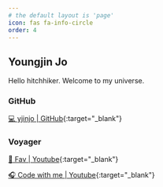 ```yaml
---
# the default layout is 'page'
icon: fas fa-info-circle
order: 4
---
```


[//]: # (> Add Markdown syntax content to file `_tabs/about.md`{: .filepath } and it will show up on this page.)
[//]: # ({: .prompt-tip })

## Youngjin Jo
Hello hitchhiker. Welcome to my universe.

### GitHub
[💻 yjinjo | GitHub](https://github.com/yjinjo){:target="_blank"}

### Voyager
[🎼 Fav | Youtube](https://www.youtube.com/watch?v=2IfVBDD3Fvs&list=PLXOsrNl3w2Q4ibjB5oC7eIBSPMGyxmwo5){:target="_blank"}

[🎧 Code with me | Youtube](https://www.youtube.com/playlist?list=PLXOsrNl3w2Q7QcXxDHfsDW0Pidql3Yhvp){:target="_blank"}

